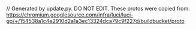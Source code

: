 // Generated by update.py. DO NOT EDIT.
These protos were copied from:
https://chromium.googlesource.com/infra/luci/luci-go/+/154538a1c4e2910d2a1a3ec13324dca79c9f227d/buildbucket/proto
